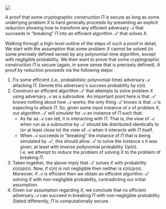 
![](../../attach/Pasted%20image%2020231229113655.png)

A proof that some cryptographic construction $\Pi$ is secure as long as some underlying problem $X$ is hard generally proceeds by presenting an explicit reduction showing how to transform any efficient adversary $\mathcal{A}$ that succeeds in "breaking" $\Pi$ into an efficient algorithm $\mathcal{A}'$ that solves $X$. 

Walking through a high-level outline of the steps of such a proof in detail, We start with the assumption that some problem $X$ cannot be solved (in some precisely defined sense) by any polynomial-time algorithm, except with negligible probability. We then want to prove that some cryptographic construction $\Pi$ is secure (again, in some sense that is precisely defined). A proof by reduction proceeds via the following steps:

1. Fix some efficient (i.e., probabilistic polynomial-time) adversary $\mathcal{A}$ attacking $\Pi$. Denote this adversary's success probability by $\varepsilon(n)$.
2. Construct an efficient algorithm $\mathcal{A}'$ that attempts to solve problem $X$ using adversary $\mathcal{A}$ as a subroutine. An important point here is that $\mathcal{A}'$ knows nothing about how $\mathcal{A}$ works; the only thing $\mathcal{A}'$ knows is that $\mathcal{A}$ is expecting to attack $\Pi$. So, given some input instance of $x$ of problem $X$, our algorithm $\mathcal{A}'$ will *simulate* for $\mathcal{A}$ an instance of $\Pi$ such that:
	- As far as $\mathcal{A}$ can tell, it is interacting with $\Pi$. That is, the view of $\mathcal{A}$ when run as a subroutine by $\mathcal{A}'$ should ble distributed identically to (or at least close to) the view of $\mathcal{A}$ when it interacts with $\Pi$ itself.
	- When $\mathcal{A}$ succeeds in "breaking" the instance of $\Pi$ that is being simulated by $\mathcal{A}'$, this should allow $\mathcal{A}'$ to solve the instance $x$ it was given, at least with inverse pollynomial probability $1/p(n)$.  
	I.e. we attempt to *reduce* the problem of solving X to the problem of breaking $\Pi$.
1. Taken together, the above imply that $\mathcal{A}'$ solves $X$ with probability $\varepsilon(n)/p(n)$. Now, if $\varepsilon(n)$ is not negligible then neither is $\varepsilon(n)/p(n)$. Moreover, if $\mathcal{A}$ is efficient then we obtain an efficient algorithm $\mathcal{A}'$ solving $X$ with non-negligible probability, contradicting our initial assumption.
2. Given our assumption regarding $X$, we conclude that no efficient adversary $\mathcal{A}$ can succeed in breaking $\Pi$ with non-negligible probability. Stated differently, $\Pi$ is computationally secure.